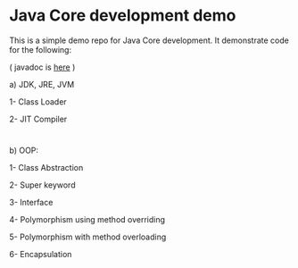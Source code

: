 # **Java Core development demo**


This is a simple demo repo for Java Core development. It demonstrate code for the following:

(  javadoc is [here](doc/index.html) )

a) JDK, JRE, JVM

1- Class Loader

2- JIT Compiler
#

b) OOP:

1- Class Abstraction

2- Super keyword

3- Interface

4- Polymorphism using method overriding

5- Polymorphism with method overloading

6- Encapsulation

